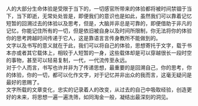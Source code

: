 人的大部分生命体验是受限于当下的，一切感官所带来的体验都将被时间禁锢于当下，当下即逝，无常处处皆是，即便我们的意识也是如此，虽然我们可以靠着记忆短暂的回溯过去的体验以及思考，但是，大脑并非总是可靠的，即便借助于非凡的记忆，你能记住所有的一切，但是依旧被自身以及时间所限制，你无法将你的体验你的思考跨越时间传递于它人，这是靠语言言传身教所不能做到的。  
文字以及书写的意义就在于此，我们可以将自己的体验，思想寄托于文字，载于书本亦或者其它载体上，相较于人短暂的一身，这些载体却是可以穿越很长一段时空的事物，甚至可以轻易复制，一代，一代流传至永远。  
对于个人而言，书写也许并非为了传递思想，最重要的是回溯自己，你的思考，你的体验，你的一切，都可以化作文字，对于记忆并非出众的我而言，这毫无疑问是最好的恩赐了。  
文字所载的文章变化，忠实的记录着人的改变，从过去的自己中吸取经验，创造更好的未来，将思想一遍一遍洗筛，如同淘金一般，凝结出最深刻的洞见。
    